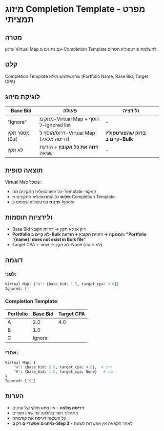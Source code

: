 # מיזוג Completion Template - מפרט תמציתי

## מטרה
עדכון Virtual Map עם נתונים מ-Completion Template להשלמת פורטפוליוז חסרים.

## קלט
Completion Template שהמשתמש מילא (Portfolio Name, Base Bid, Target CPA)

## לוגיקת מיזוג

| Base Bid | פעולה | **ולידציה** |
|----------|--------|----------|
| "Ignore" | מחק מ-Virtual Map + הוסף ל-ignored list | - |
| מספר תקין (≥0) | דרוס/הוסף ל-Virtual Map (דריסה מלאה) | **בדוק שהפורטפוליו קיים ב-Bulk** |
| לא תקין | **דחה את כל הקובץ** + הודעת שגיאה | - |

## תוצאה סופית
Virtual Map שכולל:
- כל הפורטפוליוז התקינים מה-Template המקורי
- **פלוס** כל הפורטפוליוז התקינים מ-Completion Template
- **מינוס** פורטפוליוז שסומנו כ-Ignore

## ולידציות חוסמות
- Base Bid ריק או לא תקין → דחיית הקובץ
- **Portfolio לא קיים ב-Bulk המנוקה → דחיית הקובץ + הודעה: "Portfolio '{name}' does not exist in Bulk file"**
- Target CPA לא תקין → שמור כ-None (לא חוסם)

## דוגמה

### לפני:
```python
Virtual Map: {"A": {base_bid: 1.5, target_cpa: 3.0}}
Ignored: []
```

### Completion Template:
| Portfolio | Base Bid | Target CPA |
|-----------|----------|------------|
| A | 2.0 | 4.0 |
| B | 1.0 | |
| C | Ignore | |

### אחרי:
```python
Virtual Map: {
    "A": {base_bid: 2.0, target_cpa: 4.0},  # דרוס
    "B": {base_bid: 1.0, target_cpa: None}   # חדש
}
Ignored: ["C"]
```

## הערות
- **דריסה מלאה** - אין מיזוג חלקי של ערכים
- התהליך חוזר בלולאה עד שאין חסרים
- כל העלאה דורסת את קודמתה
- **מיזוגים אפשריים רק ב-Step 2** - לאחר הקפאה אין אפשרות לשנות